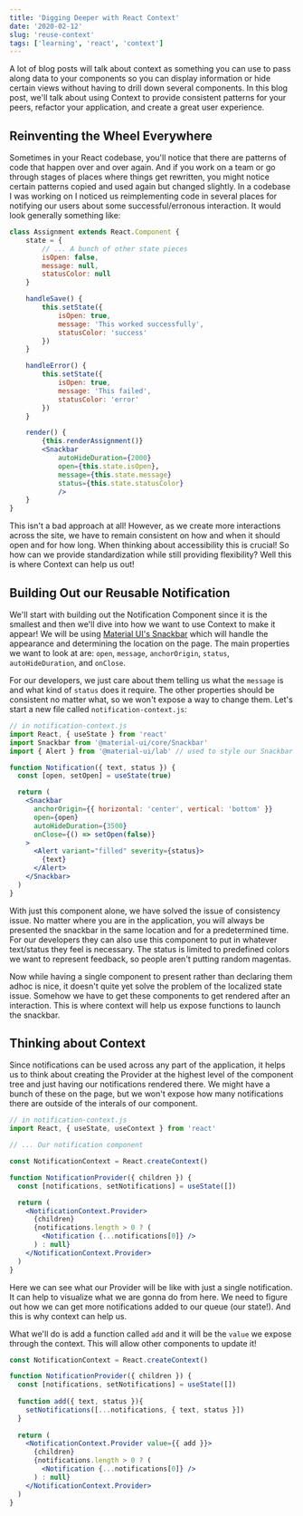 ```yaml
---
title: 'Digging Deeper with React Context'
date: '2020-02-12'
slug: 'reuse-context'
tags: ['learning', 'react', 'context']
---
```


A lot of blog posts will talk about context as something you can use to pass along data to your components so you can display information or hide certain views without having to drill down several components. In this blog post, we'll talk about using Context to provide consistent patterns for your peers, refactor your application, and create a great user experience.

## Reinventing the Wheel Everywhere

Sometimes in your React codebase, you'll notice that there are patterns of code that happen over and over again. And if you work on a team or go through stages of places where things get rewritten, you might notice certain patterns copied and used again but changed slightly. In a codebase I was working on I noticed us reimplementing code in several places for notifying our users about some successful/erronous interaction. It would look generally something like:

```jsx
class Assignment extends React.Component {
	state = {
		// ... A bunch of other state pieces
		isOpen: false,
		message: null,
		statusColor: null
	}

	handleSave() {
		this.setState({
			isOpen: true,
			message: 'This worked successfully',
			statusColor: 'success'
		})
	}

	handleError() {
		this.setState({
			isOpen: true,
			message: 'This failed',
			statusColor: 'error'
		})
	}

	render() {
		{this.renderAssignment()}
		<Snackbar
			autoHideDuration={2000}
			open={this.state.isOpen},
			message={this.state.message}
			status={this.state.statusColor}
			/>
	}
}
```

This isn't a bad approach at all! However, as we create more interactions across the site, we have to remain consistent on how and when it should open and for how long. When thinking about accessibility this is crucial! So how can we provide standardization while still providing flexibility? Well this is where Context can help us out!

## Building Out our Reusable Notification

We'll start with building out the Notification Component since it is the smallest and then we'll dive into how we want to use Context to make it appear! We will be using [Material UI's Snackbar](https://material-ui.com/components/snackbars/) which will handle the appearance and determining the location on the page. The main properties we want to look at are: `open`, `message`, `anchorOrigin`, `status`, `autoHideDuration`, and `onClose`.

For our developers, we just care about them telling us what the `message` is and what kind of `status` does it require. The other properties should be consistent no matter what, so we won't expose a way to change them. Let's start a new file called `notification-context.js`:

```jsx
// in notification-context.js
import React, { useState } from 'react'
import Snackbar from '@material-ui/core/Snackbar'
import { Alert } from '@material-ui/lab' // used to style our Snackbar

function Notification({ text, status }) {
  const [open, setOpen] = useState(true)

  return (
    <Snackbar
      anchorOrigin={{ horizontal: 'center', vertical: 'bottom' }}
      open={open}
      autoHideDuration={3500}
      onClose={() => setOpen(false)}
    >
      <Alert variant="filled" severity={status}>
        {text}
      </Alert>
    </Snackbar>
  )
}
```

With just this component alone, we have solved the issue of consistency issue. No matter where you are in the application, you will always be presented the snackbar in the same location and for a predetermined time. For our developers they can also use this component to put in whatever text/status they feel is necessary. The status is limited to predefined colors we want to represent feedback, so people aren't putting random magentas.

Now while having a single component to present rather than declaring them adhoc is nice, it doesn't quite yet solve the problem of the localized state issue. Somehow we have to get these components to get rendered after an interaction. This is where context will help us expose functions to launch the snackbar.

## Thinking about Context

Since notifications can be used across any part of the application, it helps us to think about creating the Provider at the highest level of the component tree and just having our notifications rendered there. We might have a bunch of these on the page, but we won't expose how many notifications there are outside of the interals of our component.

```jsx
// in notification-context.js
import React, { useState, useContext } from 'react'

// ... Our notification component

const NotificationContext = React.createContext()

function NotificationProvider({ children }) {
  const [notifications, setNotifications] = useState([])

  return (
    <NotificationContext.Provider>
      {children}
      {notifications.length > 0 ? (
        <Notification {...notifications[0]} />
      ) : null}
    </NotificationContext.Provider>
  )  
}
```

Here we can see what our Provider will be like with just a single notification. It can help to visualize what we are gonna do from here. We need to figure out how we can get more notifications added to our queue (our state!). And this is why context can help us.

What we'll do is add a function called `add` and it will be the `value` we expose through the context. This will allow other components to update it!

```jsx
const NotificationContext = React.createContext()

function NotificationProvider({ children }) {
  const [notifications, setNotifications] = useState([])
  
  function add({ text, status }){
    setNotifications([...notifications, { text, status }])
  }
  
  return (
    <NotificationContext.Provider value={{ add }}>
      {children}
      {notifications.length > 0 ? (
        <Notification {...notifications[0]} />
      ) : null}
    </NotificationContext.Provider>
  )  
}
```
